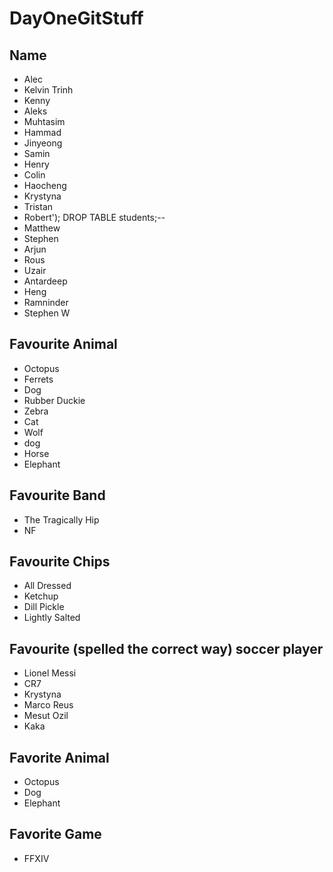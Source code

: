 # DayOneGitStuff

## Name

- Alec
- Kelvin Trinh
- Kenny
- Aleks
- Muhtasim
- Hammad
- Jinyeong
- Samin
- Henry
- Colin
- Haocheng
- Krystyna
- Tristan
- Robert'); DROP TABLE students;--
- Matthew
- Stephen
- Arjun
- Rous
- Uzair
- Antardeep
- Heng
- Ramninder
- Stephen W


## Favourite Animal

- Octopus
- Ferrets
- Dog
- Rubber Duckie
- Zebra
- Cat
- Wolf
- dog
- Horse
- Elephant


## Favourite Band

- The Tragically Hip
- NF

## Favourite Chips

- All Dressed
- Ketchup
- Dill Pickle
- Lightly Salted

## Favourite (spelled the correct way) soccer player

- Lionel Messi
- CR7
- Krystyna
- Marco Reus
- Mesut Ozil
- Kaka

## Favorite Animal

- Octopus
- Dog
- Elephant

## Favorite Game

- FFXIV
